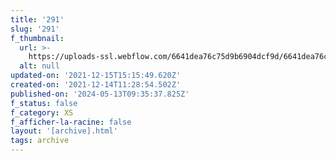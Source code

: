 ```yaml
---
title: '291'
slug: '291'
f_thumbnail:
  url: >-
    https://uploads-ssl.webflow.com/6641dea76c75d9b6904dcf9d/6641dea76c75d9b6904dd2de_291.jpg
  alt: null
updated-on: '2021-12-15T15:15:49.620Z'
created-on: '2021-12-14T11:28:54.502Z'
published-on: '2024-05-13T09:35:37.825Z'
f_status: false
f_category: XS
f_afficher-la-racine: false
layout: '[archive].html'
tags: archive
---
```



